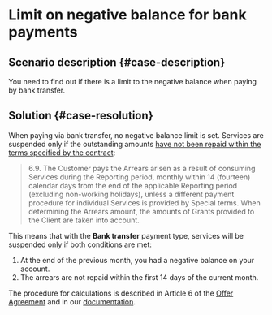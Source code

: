 # Limit on negative balance for bank payments



## Scenario description {#case-description}

You need to find out if there is a limit to the negative balance when paying by bank transfer.

## Solution {#case-resolution}

When paying via bank transfer, no negative balance limit is set. Services are suspended only if the outstanding amounts [have not been repaid within the terms specified by the contract](https://yandex.ru/legal/cloud_oferta/):

> 6.9. The Customer pays the Arrears arisen as a result of consuming Services during the Reporting period, monthly within 14 (fourteen) calendar days from the end of the applicable Reporting period (excluding non-working holidays), unless a different payment procedure for individual Services is provided by Special terms. When determining the Arrears amount, the amounts of Grants provided to the Client are taken into account.

This means that with the **Bank transfer** payment type, services will be suspended only if both conditions are met:
1. At the end of the previous month, you had a negative balance on your account.
2. The arrears are not repaid within the first 14 days of the current month.

The procedure for calculations is described in Article 6 of the [Offer Agreement](https://yandex.ru/legal/cloud_oferta/) and in our [documentation](../../../billing/payment/billing-cycle-business).

